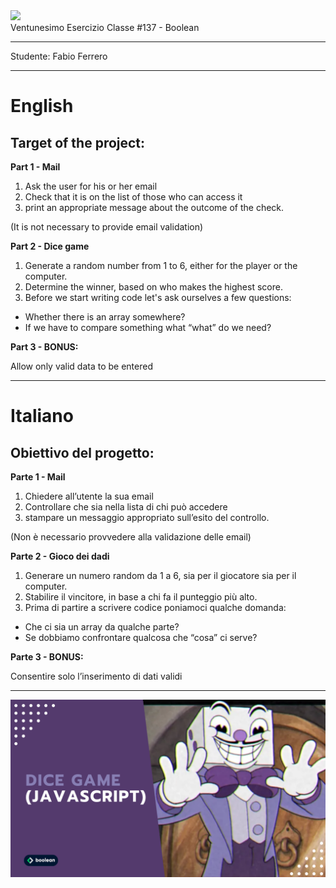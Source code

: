 <img src="https://lwfiles.mycourse.app/6368e5089f20781a7e4f1805-public/2c162927114072f9ebbf04043a593fb9.png" width="200">
<br>
Ventunesimo Esercizio Classe #137 - Boolean

---

Studente: Fabio Ferrero

---
# English

## Target of the project:
<strong>Part 1 - Mail</strong>

1. Ask the user for his or her email
2. Check that it is on the list of those who can access it
3. print an appropriate message about the outcome of the check.

(It is not necessary to provide email validation)

<strong>Part 2 - Dice game</strong>

1. Generate a random number from 1 to 6, either for the player or the computer.
2. Determine the winner, based on who makes the highest score.
3. Before we start writing code let's ask ourselves a few questions:
  - Whether there is an array somewhere?
  - If we have to compare something what “what” do we need?

<strong>Part 3 - BONUS:</strong>

Allow only valid data to be entered

---
# Italiano

## Obiettivo del progetto:
<strong>Parte 1 - Mail</strong>

1. Chiedere all’utente la sua email
2. Controllare che sia nella lista di chi può accedere
3. stampare un messaggio appropriato sull’esito del controllo.

(Non è necessario provvedere alla validazione delle email)

<strong>Parte 2 - Gioco dei dadi</strong>

1. Generare un numero random da 1 a 6, sia per il giocatore sia per il computer.
2. Stabilire il vincitore, in base a chi fa il punteggio più alto.
3. Prima di partire a scrivere codice poniamoci qualche domanda:
  - Che ci sia un array da qualche parte?
  - Se dobbiamo confrontare qualcosa che “cosa” ci serve?

<strong>Parte 3 - BONUS:</strong>

Consentire solo l’inserimento di dati validi

---

<img src="./cover.png">